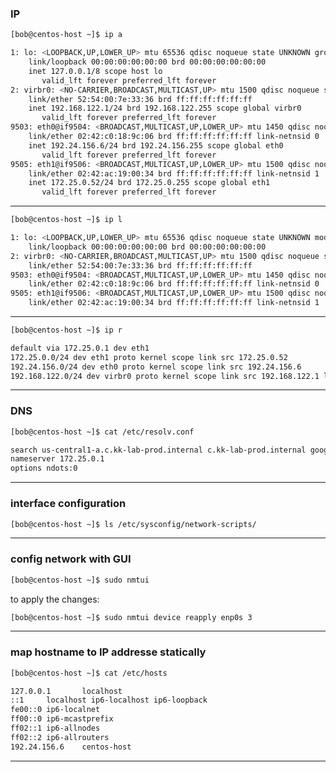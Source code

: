 

### IP 


```bash
[bob@centos-host ~]$ ip a

1: lo: <LOOPBACK,UP,LOWER_UP> mtu 65536 qdisc noqueue state UNKNOWN group default qlen 1000
    link/loopback 00:00:00:00:00:00 brd 00:00:00:00:00:00
    inet 127.0.0.1/8 scope host lo
       valid_lft forever preferred_lft forever
2: virbr0: <NO-CARRIER,BROADCAST,MULTICAST,UP> mtu 1500 qdisc noqueue state DOWN group default qlen 1000
    link/ether 52:54:00:7e:33:36 brd ff:ff:ff:ff:ff:ff
    inet 192.168.122.1/24 brd 192.168.122.255 scope global virbr0
       valid_lft forever preferred_lft forever
9503: eth0@if9504: <BROADCAST,MULTICAST,UP,LOWER_UP> mtu 1450 qdisc noqueue state UP group default 
    link/ether 02:42:c0:18:9c:06 brd ff:ff:ff:ff:ff:ff link-netnsid 0
    inet 192.24.156.6/24 brd 192.24.156.255 scope global eth0
       valid_lft forever preferred_lft forever
9505: eth1@if9506: <BROADCAST,MULTICAST,UP,LOWER_UP> mtu 1500 qdisc noqueue state UP group default 
    link/ether 02:42:ac:19:00:34 brd ff:ff:ff:ff:ff:ff link-netnsid 1
    inet 172.25.0.52/24 brd 172.25.0.255 scope global eth1
       valid_lft forever preferred_lft forever
```

________________________________________________________________________________________________




```bash
[bob@centos-host ~]$ ip l

1: lo: <LOOPBACK,UP,LOWER_UP> mtu 65536 qdisc noqueue state UNKNOWN mode DEFAULT group default qlen 1000
    link/loopback 00:00:00:00:00:00 brd 00:00:00:00:00:00
2: virbr0: <NO-CARRIER,BROADCAST,MULTICAST,UP> mtu 1500 qdisc noqueue state DOWN mode DEFAULT group default qlen 1000
    link/ether 52:54:00:7e:33:36 brd ff:ff:ff:ff:ff:ff
9503: eth0@if9504: <BROADCAST,MULTICAST,UP,LOWER_UP> mtu 1450 qdisc noqueue state UP mode DEFAULT group default 
    link/ether 02:42:c0:18:9c:06 brd ff:ff:ff:ff:ff:ff link-netnsid 0
9505: eth1@if9506: <BROADCAST,MULTICAST,UP,LOWER_UP> mtu 1500 qdisc noqueue state UP mode DEFAULT group default 
    link/ether 02:42:ac:19:00:34 brd ff:ff:ff:ff:ff:ff link-netnsid 1
```

________________________________________________________________________________________________






```bash
[bob@centos-host ~]$ ip r

default via 172.25.0.1 dev eth1 
172.25.0.0/24 dev eth1 proto kernel scope link src 172.25.0.52 
192.24.156.0/24 dev eth0 proto kernel scope link src 192.24.156.6 
192.168.122.0/24 dev virbr0 proto kernel scope link src 192.168.122.1 linkdown 
```

________________________________________________________________________________________________


### DNS

```bash
[bob@centos-host ~]$ cat /etc/resolv.conf

search us-central1-a.c.kk-lab-prod.internal c.kk-lab-prod.internal google.internal
nameserver 172.25.0.1
options ndots:0
```

________________________________________________________________________________________________


### interface configuration

```bash
[bob@centos-host ~]$ ls /etc/sysconfig/network-scripts/
```

________________________________________________________________________________________________


### config network with GUI

```bash
[bob@centos-host ~]$ sudo nmtui
```

to apply the changes:

```bash
[bob@centos-host ~]$ sudo nmtui device reapply enp0s 3
```

________________________________________________________________________________________________


### map hostname to IP addresse statically

```bash
[bob@centos-host ~]$ cat /etc/hosts

127.0.0.1       localhost
::1     localhost ip6-localhost ip6-loopback
fe00::0 ip6-localnet
ff00::0 ip6-mcastprefix
ff02::1 ip6-allnodes
ff02::2 ip6-allrouters
192.24.156.6    centos-host
```

________________________________________________________________________________________________
